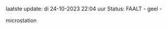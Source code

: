 laatste update: 
di 24-10-2023 22:04   uur 
Status: FAALT - geel - 
<div class="service Y">microstation</div>